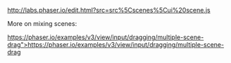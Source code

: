 http://labs.phaser.io/edit.html?src=src%5Cscenes%5Cui%20scene.js

More on mixing scenes:

https://phaser.io/examples/v3/view/input/dragging/multiple-scene-drag">https://phaser.io/examples/v3/view/input/dragging/multiple-scene-drag
